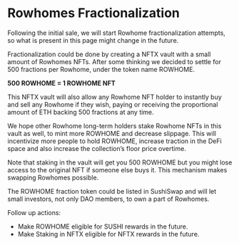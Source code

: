 # Rowhomes Fractionalization

Following the initial sale, we will start Rowhome fractionalization attempts, so what is present in this page might change in the future.

Fractionalization could be done by creating a NFTX vault with a small amount of Rowhomes NFTs. After some thinking we decided to settle for 500 fractions per Rowhome, under the token name ROWHOME.

**500 ROWHOME = 1 ROWHOME NFT**

This NFTX vault will also allow any Rowhome NFT holder to instantly buy and sell any Rowhome if they wish, paying or receiving the proportional amount of ETH backing 500 fractions at any time.

We hope other Rowhome long-term holders stake Rowhome NFTs in this vault as well, to mint more ROWHOME and decrease slippage. This will incentivize more people to hold ROWHOME, increase traction in the DeFi space and also increase the collection’s floor price overtime.

Note that staking in the vault will get you 500 ROWHOME but you might lose access to the original NFT if someone else buys it. This mechanism makes swapping Rowhomes possible.

The ROWHOME fraction token could be listed in SushiSwap and will let small investors, not only DAO members, to own a part of Rowhomes.

Follow up actions:

* Make ROWHOME eligible for SUSHI rewards in the future.
* Make Staking in NFTX eligible for NFTX rewards in the future.

